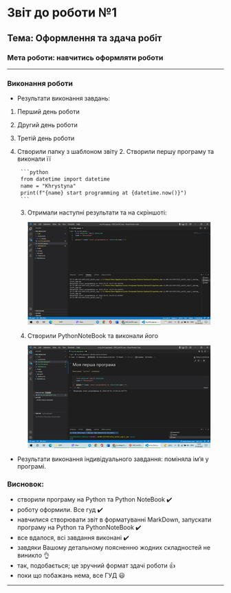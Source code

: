 # Звіт до роботи №1
## Тема: Оформлення та здача робіт
### Мета роботи: навчитись оформляти роботи
---
### Виконання роботи
- Результати виконання завдань:

1. Перший день роботи
2. Другий день роботи
3. Третій день роботи

1. Створили папку з шаблоном звіту
    2. Створили першу програму та виконали її
      
        ```python
        from datetime import datetime
        name = "Khrystyna"
        print(f"{name} start programming at {datetime.now()}")
        ```


    3. Отримали наступні результати та на скріншоті:

        ![alt text](https://github.com/KhrystynaKlym/2022_kn320_oop/raw/main/1_lab/screenshots/1_lab.jpg "Результат виконання першої програми")


    4. Створили PythonNoteBook та виконали його

        ![alt text](https://github.com/KhrystynaKlym/2022_kn320_oop/raw/main/1_lab/screenshots/1_1_lab.jpg "Результат виконання програми в PythonNoteBook")




- Результати виконання індивідуального завдання:
    поміняла ім’я у програмі.

### Висновок: 

- створили програму на Python та Python NoteBook :heavy_check_mark:
- роботу оформили. Все гуд :heavy_check_mark:
- навчилися створювати звіт в форматуванні MarkDown, запускати програму на Python та PythonNoteBook :heavy_check_mark:
- все вдалося, всі завдання виконані :heavy_check_mark:
- завдяки Вашому детальному поясненню жодних складностей не виникло :ok_hand:
- так, подобається; це зручний формат здачі роботи :thumbsup:
- поки що побажань нема, все ГУД :smiley:
---


